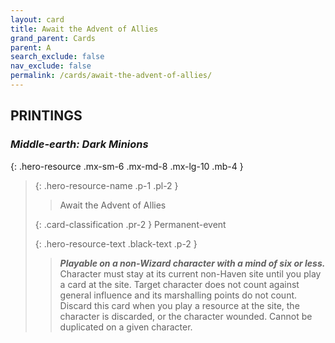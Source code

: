 ```yaml
---
layout: card
title: Await the Advent of Allies
grand_parent: Cards
parent: A
search_exclude: false
nav_exclude: false
permalink: /cards/await-the-advent-of-allies/
---
```


## PRINTINGS


### _Middle-earth: Dark Minions_

{: .hero-resource .mx-sm-6 .mx-md-8 .mx-lg-10 .mb-4 }
> {: .hero-resource-name .p-1 .pl-2 }
> > <div class="card-mp"></div>
> > <div class="card-name">Await the Advent of Allies</div>
>
> {: .card-classification .pr-2 }
> Permanent-event
>
> {: .hero-resource-text .black-text .p-2 }
> > ***Playable on a non-Wizard character with a mind of six or less.*** Character must stay at its current non-Haven site until you play a card at the site. Target character does not count against general influence and its marshalling points do not count. Discard this card when you play a resource at the site, the character is discarded, or the character wounded. Cannot be duplicated on a given character.  
> 
